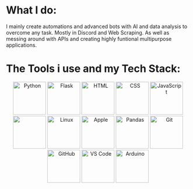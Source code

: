 # **What I do:**

I mainly create automations and advanced bots with AI and data analysis to overcome any task. Mostly in Discord and Web Scraping. As well as messing around with APIs and creating highly funtional multipurpose applications.

# **The Tools i use and my Tech Stack:**

<link rel="stylesheet" type="text/css" href="style.css">
<div class='bg-color'>
  <p align="center">
    <img src="https://cdn.jsdelivr.net/npm/devicon/icons/python/python-original.svg" alt="Python" width="90" height="90">
    <img src="https://cdn.jsdelivr.net/npm/devicon/icons/flask/flask-original.svg" alt="Flask" width="90" height="90">
    <img src="https://cdn.jsdelivr.net/npm/devicon/icons/html5/html5-original.svg" alt="HTML" width="90" height="90">
    <img src="https://cdn.jsdelivr.net/npm/devicon/icons/css3/css3-original.svg" alt="CSS" width="90" height="90">
    <img src="https://cdn.jsdelivr.net/npm/devicon/icons/javascript/javascript-original.svg" alt="JavaScript" width="90" height="90">
    <img src="https://cdn.jsdelivr.net/gh/devicons/devicon/icons/bootstrap/bootstrap-original.svg" width="90" height="90"/>        
    <img src="https://cdn.jsdelivr.net/npm/devicon/icons/linux/linux-original.svg" alt="Linux" width="90" height="90">
    <img src="https://cdn.jsdelivr.net/npm/devicon/icons/apple/apple-original.svg" alt="Apple" width="90" height="90">
    <img src="https://cdn.jsdelivr.net/npm/devicon/icons/pandas/pandas-original.svg" alt="Pandas" width="90" height="90">
    <img src="https://cdn.jsdelivr.net/npm/devicon/icons/git/git-original.svg" alt="Git" width="90" height="90">
    <img src="https://cdn.jsdelivr.net/npm/devicon/icons/github/github-original.svg" alt="GitHub" width="90" height="90">
    <img src="https://cdn.jsdelivr.net/gh/devicons/devicon/icons/vscode/vscode-original.svg" alt="VS Code" width="90" height="90"/>        
    <img src="https://cdn.jsdelivr.net/npm/devicon/icons/arduino/arduino-original-wordmark.svg" alt="Arduino" width="90" height="90">
  </p>
</div>
